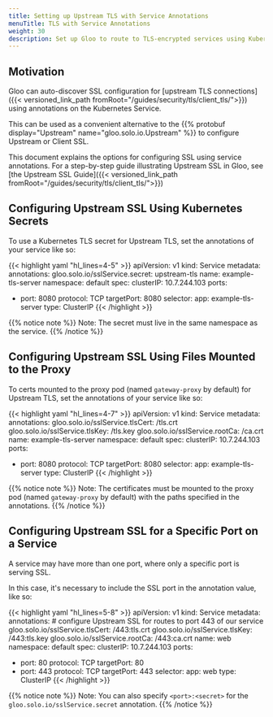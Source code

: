 ```yaml
---
title: Setting up Upstream TLS with Service Annotations
menuTitle: TLS with Service Annotations
weight: 30
description: Set up Gloo to route to TLS-encrypted services using Kubernetes Service object annotations
---
```


## Motivation

Gloo can auto-discover SSL configuration for [upstream TLS connections]({{< versioned_link_path fromRoot="/guides/security/tls/client_tls/">}}) using annotations on the Kubernetes Service.

This can be used as a convenient alternative to the {{% protobuf display="Upstream" name="gloo.solo.io.Upstream" %}} to configure Upstream or Client SSL.

This document explains the options for configuring SSL using service annotations. For a step-by-step guide illustrating Upstream SSL in Gloo, see [the Upstream SSL Guide]({{< versioned_link_path fromRoot="/guides/security/tls/client_tls/">}})

## Configuring Upstream SSL Using Kubernetes Secrets

To use a Kubernetes TLS secret for Upstream TLS, set the annotations of your service like so:

{{< highlight yaml "hl_lines=4-5" >}}
apiVersion: v1
kind: Service
metadata:
  annotations:
    gloo.solo.io/sslService.secret: upstream-tls
  name: example-tls-server
  namespace: default
spec:
  clusterIP: 10.7.244.103
  ports:
  - port: 8080
    protocol: TCP
    targetPort: 8080
  selector:
    app: example-tls-server
  type: ClusterIP
{{< /highlight >}}


{{% notice note %}}
Note: The secret must live in the same namespace as the service.
{{% /notice %}}

## Configuring Upstream SSL Using Files Mounted to the Proxy

To certs mounted to the proxy pod (named `gateway-proxy` by default) for Upstream TLS, set the annotations of your service like so:

{{< highlight yaml "hl_lines=4-7" >}}
apiVersion: v1
kind: Service
metadata:
  annotations:
    gloo.solo.io/sslService.tlsCert: /tls.crt
    gloo.solo.io/sslService.tlsKey: /tls.key
    gloo.solo.io/sslService.rootCa: /ca.crt
  name: example-tls-server
  namespace: default
spec:
  clusterIP: 10.7.244.103
  ports:
  - port: 8080
    protocol: TCP
    targetPort: 8080
  selector:
    app: example-tls-server
  type: ClusterIP
{{< /highlight >}}


{{% notice note %}}
Note: The certificates must be mounted to the proxy pod (named `gateway-proxy` by default) with the paths specified in the annotations.
{{% /notice %}}


## Configuring Upstream SSL for a Specific Port on a Service

A service may have more than one port, where only a specific port is serving SSL.

In this case, it's necessary to include the SSL port in the annotation value, like so:


{{< highlight yaml "hl_lines=5-8" >}}
apiVersion: v1
kind: Service
metadata:
  annotations:
    # configure Upstream SSL for routes to port 443 of our service
    gloo.solo.io/sslService.tlsCert: /443:tls.crt
    gloo.solo.io/sslService.tlsKey: /443:tls.key
    gloo.solo.io/sslService.rootCa: /443:ca.crt
  name: web
  namespace: default
spec:
  clusterIP: 10.7.244.103
  ports:
  - port: 80
    protocol: TCP
    targetPort: 80
  - port: 443
    protocol: TCP
    targetPort: 443
  selector:
    app: web
  type: ClusterIP
{{< /highlight >}}


{{% notice note %}}
Note: You can also specify `<port>:<secret>` for the `gloo.solo.io/sslService.secret` annotation.
{{% /notice %}}
